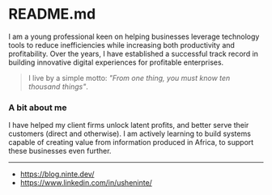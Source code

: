 # README.md

I am a young professional keen on helping businesses leverage technology tools to reduce inefficiencies while increasing both productivity and profitability. Over the years, I have established a successful track record in building innovative digital experiences for profitable enterprises.

> I live by a simple motto: _"From one thing, you must know ten thousand things"_. 

<!--
<img src="https://img.shields.io/badge/python%20-%23000.svg?&style=for-the-badge&logo=python&logoColor=white"/> <img src="https://img.shields.io/badge/django%20-%23000.svg?&style=for-the-badge&logo=django&logoColor=white"/> <img src ="https://img.shields.io/badge/postgres-%23000.svg?&style=for-the-badge&logo=postgresql&logoColor=white"/> <img src="https://img.shields.io/badge/git%20-%23000.svg?&style=for-the-badge&logo=git&logoColor=white"/> <img src="https://img.shields.io/badge/netlify%20-%23000.svg?&style=for-the-badge&logo=netlify&logoColor=white" /> <img src="https://img.shields.io/badge/heroku%20-%23000.svg?&style=for-the-badge&logo=heroku&logoColor=white"/> <img src="https://img.shields.io/badge/figma%20-%23000.svg?&style=for-the-badge&logo=figma&logoColor=white"/> <img src="https://img.shields.io/badge/Google%20Cloud%20-%23000.svg?&style=for-the-badge&logo=google-cloud&logoColor=white"/>
-->

### A bit about me

I have helped my client firms unlock latent profits, and better serve their customers (direct and otherwise). I am actively learning to build systems capable of creating value from information produced in Africa, to support these businesses even further.

---

- https://blog.ninte.dev/
- https://www.linkedin.com/in/usheninte/
